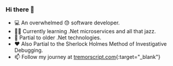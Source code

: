 ### Hi there 👋

- 💻 An overwhelmed 😓 software developer.
- 🧑‍🎓 Currently learning .Net microservices and all that jazz.
- 🧓 Partial to older .Net technologies.
- ❤️ Also Partial to the Sherlock Holmes Method of Investigative Debugging.
- 📫 Follow my journey at [tremorscript.com](https://tremorscript.com){:target="_blank"}

<!--
**tremorscript/tremorscript** is a ✨ _special_ ✨ repository because its `README.md` (this file) appears on your GitHub profile.

Here are some ideas to get you started:

- 🔭 I’m currently working on ...
- 🌱 I’m currently learning ...
- 👯 I’m looking to collaborate on ...
- 🤔 I’m looking for help with ...
- 💬 Ask me about ...
- 📫 How to reach me: ...
- 😄 Pronouns: ...
- ⚡ Fun fact: ...
-->
